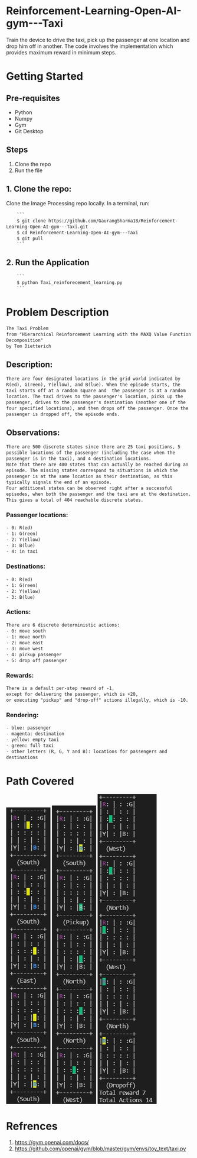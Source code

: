 # Reinforcement-Learning-Open-AI-gym---Taxi
Train the device to drive the taxi, pick up the passenger at one location and drop him off in another. The code involves the implementation which provides maximum reward in minimum steps. 

# Getting Started

  ## Pre-requisites
  
  * Python
  * Numpy
  * Gym
  * Git Desktop

  ## Steps

  1. Clone the repo
  2. Run the file

  ## 1. Clone the repo: 
  Clone the Image Processing repo locally. In a terminal, run:   
  
        ```
        $ git clone https://github.com/GaurangSharma18/Reinforcement-Learning-Open-AI-gym---Taxi.git
        $ cd Reinforcement-Learning-Open-AI-gym---Taxi
        $ git pull
        ```
        
  ## 2. Run the Application  
        ```
        $ python Taxi_reinforecement_learning.py
        ``` 
 
 # Problem Description
    The Taxi Problem
    from "Hierarchical Reinforcement Learning with the MAXQ Value Function Decomposition"
    by Tom Dietterich
   ## Description:
    There are four designated locations in the grid world indicated by R(ed), G(reen), Y(ellow), and B(lue). When the episode starts, the taxi starts off at a random square and  the passenger is at a random location. The taxi drives to the passenger's location, picks up the passenger, drives to the passenger's destination (another one of the four specified locations), and then drops off the passenger. Once the passenger is dropped off, the episode ends.
   ## Observations:
    There are 500 discrete states since there are 25 taxi positions, 5 possible locations of the passenger (including the case when the passenger is in the taxi), and 4 destination locations.
    Note that there are 400 states that can actually be reached during an episode. The missing states correspond to situations in which the passenger is at the same location as their destination, as this typically signals the end of an episode.
    Four additional states can be observed right after a successful episodes, when both the passenger and the taxi are at the destination.
    This gives a total of 404 reachable discrete states.
   ### Passenger locations:
    - 0: R(ed)
    - 1: G(reen)
    - 2: Y(ellow)
    - 3: B(lue)
    - 4: in taxi
   ### Destinations:
    - 0: R(ed)
    - 1: G(reen)
    - 2: Y(ellow)
    - 3: B(lue)
   ### Actions:
    There are 6 discrete deterministic actions:
    - 0: move south
    - 1: move north
    - 2: move east
    - 3: move west
    - 4: pickup passenger
    - 5: drop off passenger
   ### Rewards:
    There is a default per-step reward of -1,
    except for delivering the passenger, which is +20,
    or executing "pickup" and "drop-off" actions illegally, which is -10.
   ### Rendering:
    - blue: passenger
    - magenta: destination
    - yellow: empty taxi
    - green: full taxi
    - other letters (R, G, Y and B): locations for passengers and destinations


# Path Covered
<div float="left">
  <img src="images/Taxi1.jpg" />
  <img src="images/Taxi2.jpg" />
  <img src="images/Taxi3.jpg" />
</div>


# Refrences
1. https://gym.openai.com/docs/
2. https://github.com/openai/gym/blob/master/gym/envs/toy_text/taxi.py
